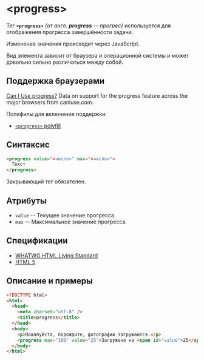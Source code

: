 # &lt;progress&gt;

Тег **`<progress>`** _(от англ. **progress** -- прогрес)_ используется для отображения прогресса завершённости задачи.

Изменение значения происходит через JavaScript.

Вид элемента зависит от браузера и операционной системы и может довольно сильно различаться между собой.

## Поддержка браузерами

<p class="ciu_embed" data-feature="progress" data-periods="future_1,current,past_1,past_2">
  <a href="http://caniuse.com/#feat=progress">Can I Use progress?</a> Data on support for the progress feature across the major browsers from caniuse.com.
</p>

Полифилы для включения поддержки:

- [`<progress>` polyfill](https://github.com/Modernizr/Modernizr/wiki/HTML5-Cross-Browser-Polyfills#output-progress-menu-command)

## Синтаксис

```html
<progress value="<число>" max="<число>">
  Текст
</progress>
```

Закрывающий тег обязателен.

## Атрибуты

- `value` -- Текущее значение прогресса.
- `max` -- Максимальное значение прогресса.

## Спецификации

- [WHATWG HTML Living Standard](https://html.spec.whatwg.org/multipage/forms.html#the-progress-element)
- [HTML 5](http://www.w3.org/TR/html5/forms.html#the-progress-element)

## Описание и примеры

```html
<!DOCTYPE html>
<html>
  <head>
    <meta charset="utf-8" />
    <title>progress</title>
  </head>
  <body>
    <p>Пожалуйста, подождите, фотографии загружаются.</p>
    <progress max="100" value="25">Загружено на <span id="value">25</span>%</progress>
  </body>
</html>
```
